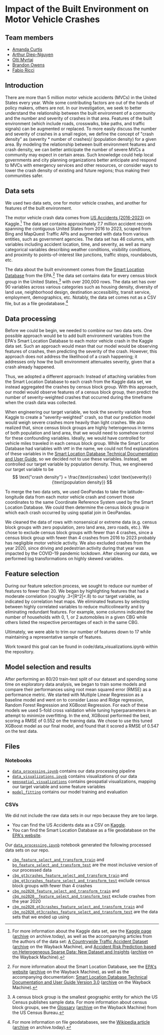 # Impact of the Built Environment on Motor Vehicle Crashes

## Team members

- [Amanda Curtis](https://github.com/Arcturus816)
- [Arthur Diep-Nguyen](https://github.com/adn1995)
- [Olti Myrtaj](https://github.com/oltimyrtaj)
- [Brandon Owens](https://github.com/Brandon-Owens)
- [Fabio Ricci](https://github.com/HAL9009MATH)

## Introduction
There are more than 5 million motor vehicle accidents (MVCs) in the United States every year. While some contributing factors are out of the hands of policy makers, others are not. In our investigation, we seek to better understand the relationship between the built environment of a community and the number and severity of crashes in that area. Features of the built environment (which include roads, crosswalks, bike paths, and traffic signals) can be augmented or replaced. To more easily discuss the number and severity of crashes in a small region, we define the concept of "crash density" as (severity * number of crashes)/ (population density) for a given area. By modeling the relationship between built environment features and crash density, we can better anticipate the number of severe MVCs a community may expect in certain areas. Such knowledge could help local governments and city planning organizations better anticipate and respond to MVCs with emergency services and other resources, or consider ways to lower the crash density of existing and future regions; thus making their communities safer.

## Data sets

We used two data sets, one for motor vehicle crashes, and another for features
of the built environment.

The motor vehicle crash data comes from [US Accidents (2016-2023)](https://www.kaggle.com/datasets/sobhanmoosavi/us-accidents)
on Kaggle.[^kaggle]
The data set contains approximately 7.7 million accident records spanning the
contiguous United States from 2016 to 2023, scraped from Bing and MapQuest
Traffic APIs and augmented with data from various entities, such as government
agencies.
The data set has 46 columns, with variables including accident location, time,
and severity, as well as many categorical variables describing weather
conditions, visibility conditions, and proximity to points-of-interest like
junctions, traffic stops, roundabouts, etc.

[^kaggle]: For more information about the Kaggle data set, see the
  [Kaggle page](https://www.kaggle.com/datasets/sobhanmoosavi/us-accidents)
  ([archive](https://archive.today/2025.04.21-223913/https://www.kaggle.com/datasets/sobhanmoosavi/us-accidents)
  on archive.today), as well as the accompanying articles from the authors of
  the data set:
  [A Countrywide Traffic Accident Dataset](https://arxiv.org/abs/1906.05409)
  ([archive](https://web.archive.org/web/20250321054247/https://arxiv.org/pdf/1906.05409)
  on the Wayback Machine),
  and
  [Accident Risk Prediction based on Heterogeneous Sparse Data: New Dataset and Insights](https://arxiv.org/abs/1909.09638)
  ([archive](https://web.archive.org/web/20250224100248/https://arxiv.org/pdf/1909.09638)
  on the Wayback Machine).

The data about the built environment comes from the [Smart Location Database](https://www.epa.gov/smartgrowth/smart-location-mapping)
from the EPA.[^epa]
The data set contains data for every census block group in the United States,[^cbg]
with over 200,000 rows.
The data set has over 90 variables across various categories such as housing
density, diversity of land use, neighborhood design, destination accessibility,
transit service, employment, demographics, etc.
Notably, the data set comes not as a CSV file, but as a file geodatabase.[^gdb]

[^epa]: For more information about the Smart Location Database, see the
  [EPA's website](https://www.epa.gov/smartgrowth/smart-location-mapping)
  ([archive](https://web.archive.org/web/20250412100204/https://www.epa.gov/smartgrowth/smart-location-mapping)
  on the Wayback Machine), as well as the accompanying documentation:
  [Smart Location Database Technical Documentation and User Guide Version 3.0](https://www.epa.gov/system/files/documents/2023-10/epa_sld_3.0_technicaldocumentationuserguide_may2021_0.pdf)
  ([archive](https://web.archive.org/web/20250412095056/https://www.epa.gov/system/files/documents/2023-10/epa_sld_3.0_technicaldocumentationuserguide_may2021_0.pdf) on the Wayback Machine).

[^cbg]: A census block group is the smallest geographic entity for which the
  US Census publishes sample data.
  For more information about census block groups, see the [Glossary](https://www.census.gov/programs-surveys/geography/about/glossary.html)
  ([archive](https://web.archive.org/web/20250421225546/https://www.census.gov/programs-surveys/geography/about/glossary.html)
  on the Wayback Machine) from the US Census Bureau.

[^gdb]: For more information on file geodatabases, see the
[Wikipedia article](https://en.wikipedia.org/wiki/Geodatabase_(Esri))
([archive](https://archive.today/2025.04.21-230032/https://en.wikipedia.org/wiki/Geodatabase_(Esri)) on archive.today).

## Data processing

Before we could be begin, we needed to combine our two data sets.
One possible approach would be to add built environment variables from the
EPA's Smart Location Database to each motor vehicle crash in the Kaggle data set.
Such an approach would mean that our model would be observing features
of crashes, then predicting the severity of the crash.
However, this approach does not address the likelihood of a crash happening;
it addresses only how the built environment attenuates severity, given that a
crash already happened.

Thus, we adopted a different approach:
Instead of attaching variables from the Smart Location Database to each crash
from the Kaggle data set, we instead aggregated the crashes by census block group.
With this approach, our model would observe features of a census block group,
then predict the number of severity-weighted crashes that occurred during the
timeframe when the crash data was collected.

When engineering our target variable, we took the severity variable from Kaggle
to create a "severity-weighted" crash, so that our prediction model would
weigh severe crashes more heavily than light crashes.
We also realized that, since census block groups are highly heterogenous in
terms of both population and land area, that we would need to somehow control
for these confounding variables.
Ideally, we would have controlled for vehicle miles traveled in each census block group.
While the Smart Location Database had variables with `VMT` in the name, we
could not find explanations of these variables in the
[Smart Location Database Technical Documentation and User Guide](https://www.epa.gov/system/files/documents/2023-10/epa_sld_3.0_technicaldocumentationuserguide_may2021_0.pdf),
so we decided not to use these variables.
Instead, we controlled our target variable by population density.
Thus, we engineered our target variable to be
$$
\text{"crash density"} =
\frac{\text{crashes} \cdot \text{severity}}{\text{population density}}
$$

To merge the two data sets, we used GeoPandas to take the latitude-longitude data
from each motor vehicle crash and convert those coordinates to the same
Coordinate Reference System used by the Smart Location Database.
We could then determine the census block group in which each crash occurred by
using spatial join in GeoPandas.

We cleaned the data of rows with nonsensical or extreme data
(e.g. census block groups with zero population, zero land area, zero roads, etc.).
We chose to exclude census block groups with fewer than 4 crashes, since a
census block group with fewer than 4 crashes from 2016 to 2023 probably has
negligible motor vehicle activity.
We also excluded crashes from the year 2020, since driving and pedestrian
activity during that year was impacted by the COVID-19 pandemic lockdown.
After cleaning our data, we performed log transformations on highly skewed
variables.

## Feature selection

During our feature selection process, we sought to reduce our number of features to fewer than 20. We began by highlighting features that had a moderate correlation (roughly .3<|R^2|<.8) to our target variable, as indicated by correlation heat maps. We eliminated features by selecting between highly correlated variables to reduce multicolinearity and by eliminating redundant features. For example, some columns indicated the number of households with 0, 1, or 2 automobiles in a given CBG while others listed the respective percentages of each in the same CBG. 

Ultimately, we were able to trim our number of features down to 17 while maintaining a representative sample 
of features.

Work toward this goal can be found in code/data_visualizations.ipynb within the repository. 



## Model selection and results
After performing an 80/20 train-test split of our dataset and spending some time on exploratory data analysis, we began to train some models and compare their performances using root mean squared error (RMSE) as a performance metric. We started with Multiple Linear Regression as a baseline model and went on to consider Lasso and Ridge regression, Random Forest Regression and XGBoost Regression. For each of these models we used 5-fold cross validation while tuning hyperparameters in an attempt to minimize overfitting. In the end, XGBoost performed the best, scoring a RMSE of 0.552 on the training data. We chose to use this tuned XGBoost model as our final model, and found that it scored a RMSE of 0.547 on the test data.  

## Files

### Notebooks

- [`data_processing.ipynb`](https://github.com/Arcturus816/Impact-of-Built-Environment/blob/main/code/data-processing.ipynb) contains our data processing pipeline
- [`data_visualizations.ipynb`](https://github.com/Arcturus816/Impact-of-Built-Environment/blob/main/code/data_visualizations.ipynb) contains visualizations of our data
- [`geospatial_visualizations`](https://github.com/Arcturus816/Impact-of-Built-Environment/blob/main/code/geospatial_visualizations.ipynb) contains geospatial visualizations, mapping our target variable and some feature variables
- [`model_fitting`](https://github.com/Arcturus816/Impact-of-Built-Environment/blob/main/code/model_fitting.ipynb) contains our model training and evaluation

### CSVs

We did not include the raw data sets in our repo because they are too large.
- You can find the US Accidents data as a CSV on [Kaggle](https://www.kaggle.com/datasets/sobhanmoosavi/us-accidents).
- You can find the Smart Location Database as a file geodatabase on the [EPA's website](https://www.epa.gov/smartgrowth/smart-location-mapping).

Our [`data_processing.ipynb`](https://github.com/Arcturus816/Impact-of-Built-Environment/blob/main/code/data-processing.ipynb)
notebook generated the following processed data sets on our repo.
- [`cbg_feature_select_and_transform_train`](https://github.com/Arcturus816/Impact-of-Built-Environment/blob/main/data/processed/CSVs/cbg_feature_select_and_transform_train.csv) and [`bg_feature_select_and_transform_test`](https://github.com/Arcturus816/Impact-of-Built-Environment/blob/main/data/processed/CSVs/cbg_feature_select_and_transform_test.csv) are the most inclusive version of our processed data
- [`cbg_gt3crashes_feature_select_and_transform_train`](https://github.com/Arcturus816/Impact-of-Built-Environment/blob/main/data/processed/CSVs/cbg_gt3crashes_feature_select_and_transform_train.csv) and [`cbg_gt3crashes_feature_select_and_transform_test`](https://github.com/Arcturus816/Impact-of-Built-Environment/blob/main/data/processed/CSVs/cbg_gt3crashes_feature_select_and_transform_test.csv) exclude census block groups with fewer than 4 crashes
- [`cbg_no2020_feature_select_and_transform_train`](https://github.com/Arcturus816/Impact-of-Built-Environment/blob/main/data/processed/CSVs/cbg_no2020_feature_select_and_transform_train.csv) and [`cbg_no2020__feature_select_and_transform_test`](https://github.com/Arcturus816/Impact-of-Built-Environment/blob/main/data/processed/CSVs/cbg_no2020__feature_select_and_transform_test.csv) exclude crashes from the year 2020
- [`cbg_no2020_gt3crashes_feature_select_and_transform_train`](https://github.com/Arcturus816/Impact-of-Built-Environment/blob/main/data/processed/CSVs/cbg_no2020_gt3crashes_feature_select_and_transform_train.csv) and [`cbg_no2020_gt3crashes_feature_select_and_transform_test`](https://github.com/Arcturus816/Impact-of-Built-Environment/blob/main/data/processed/CSVs/cbg_no2020_gt3crashes_feature_select_and_transform_test.csv) are the data sets that we ended up using
